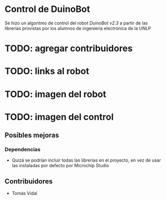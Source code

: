 # Control de DuinoBot
Se hizo un algoritmo de control del robot _DuinoBot v2.3_ a partir de las librerías provistas por los alumnos de ingeniería electrónica de la UNLP

# TODO: agregar contribuidores
# TODO: links al robot
# TODO: imagen del robot
# TODO: imagen del control

## Posibles mejoras
### Dependencias
- Quizá se podrían incluir todas las librerias en el proyecto, en vez de usar las instaladas por defecto por Microchip Studio

## Contribuidores
- Tomás Vidal